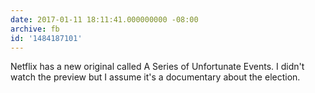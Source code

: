 ```yaml
---
date: 2017-01-11 18:11:41.000000000 -08:00
archive: fb
id: '1484187101'
---
```


Netflix has a new original called A Series of Unfortunate Events. I didn't watch the preview but I assume it's a documentary about the election.
